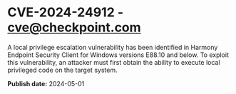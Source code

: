 # CVE-2024-24912 - cve@checkpoint.com

A local privilege escalation vulnerability has been identified in Harmony Endpoint Security Client for Windows versions E88.10 and below. To exploit this vulnerability, an attacker must first obtain the ability to execute local privileged code on the target system.

**Publish date:** 2024-05-01
